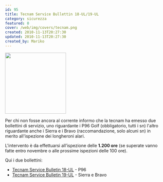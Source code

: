 ```yaml
---
id: 95
title: Tecnam Service Bullettin 18-UL/19-UL
category: sicurezza
featured: 0
cover: /web/img/covers/tecnam.png
created: 2010-11-13T20:27:30
updated: 2010-11-13T20:27:30
created_by: Mariko
---
```


<img src="/web/img/covers/tecnam.png" class="float-start mr-3 mb-[10rem]" width="200"/>

Per chi non fosse ancora al corrente informo che la tecnam ha emesso due bollettini di servizio, uno riguardante i P96 Golf (obbligatorio, tutti i sn) l'altro riguardante anche i Sierra e i Bravo (raccomandazione, solo alcuni sn) in merito all'ispezione dei longheroni alari.

L'intervento è da effettuarsi all’ispezione delle **1.200 ore** (se superate vanno fatte entro novembre o alle prossime ispezioni delle 100 ore).

Qui i due bollettini:

- <a href="download/doc_download/28-service-bulletin-18-ul">Tecnam Service Bulletin 18-UL</a> - P96
- <a href="download/doc_download/29-service-bulletin-19-ul">Tecnam Service Bulletin 19-UL</a> - Sierra e Bravo
